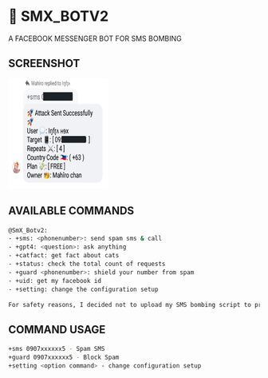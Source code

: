 # 🚀  SMX_BOTV2 
A FACEBOOK MESSENGER BOT FOR SMS BOMBING

## SCREENSHOT

<img src="images/example.jpg" style="height: 220px; width: 200px"></img>

## AVAILABLE COMMANDS

```bash
@SmX_Botv2:
- +sms: <phonenumber>: send spam sms & call
- +gpt4: <question>: ask anything
- +catfact: get fact about cats
- +status: check the total count of requests
- +guard <phonenumber>: shield your number from spam
- +uid: get my facebook id
- +setting: change the configuration setup
```

```bash
For safety reasons, I decided not to upload my SMS bombing script to prevent it from being used for harmful or unethical purposes.
```

## COMMAND USAGE

```bash
+sms 0907xxxxxx5 - Spam SMS
+guard 0907xxxxxx5 - Block Spam
+setting <option command> - change configuration setup
```
